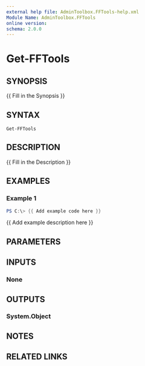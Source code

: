 ```yaml
---
external help file: AdminToolbox.FFTools-help.xml
Module Name: AdminToolbox.FFTools
online version:
schema: 2.0.0
---
```


# Get-FFTools

## SYNOPSIS
{{ Fill in the Synopsis }}

## SYNTAX

```
Get-FFTools
```

## DESCRIPTION
{{ Fill in the Description }}

## EXAMPLES

### Example 1
```powershell
PS C:\> {{ Add example code here }}
```

{{ Add example description here }}

## PARAMETERS

## INPUTS

### None

## OUTPUTS

### System.Object
## NOTES

## RELATED LINKS
